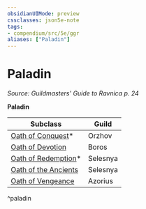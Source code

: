```yaml
---
obsidianUIMode: preview
cssclasses: json5e-note
tags:
- compendium/src/5e/ggr
aliases: ["Paladin"]
---
```

# Paladin
*Source: Guildmasters' Guide to Ravnica p. 24* 

**Paladin**

| Subclass | Guild |
|----------|-------|
| [Oath of Conquest](/Systems/5e/classes/paladin-oath-of-conquest-xge.md)* | Orzhov |
| [Oath of Devotion](/Systems/5e/classes/paladin-oath-of-devotion.md) | Boros |
| [Oath of Redemption](/Systems/5e/classes/paladin-oath-of-redemption-xge.md)* | Selesnya |
| [Oath of the Ancients](/Systems/5e/classes/paladin-oath-of-the-ancients.md) | Selesnya |
| [Oath of Vengeance](/Systems/5e/classes/paladin-oath-of-vengeance.md) | Azorius |
^paladin